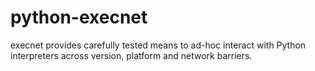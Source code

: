 # python-execnet
execnet provides carefully tested means to ad-hoc interact with Python interpreters across version, platform and network barriers. 
